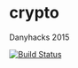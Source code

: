 # crypto
Danyhacks 2015

[![Build Status](https://travis-ci.org/benohalloran/crypto.svg)](https://travis-ci.org/benohalloran/crypto)

